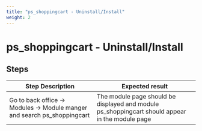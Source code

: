 ```yaml
---
title: "ps_shoppingcart - Uninstall/Install"
weight: 2
---
```


# ps_shoppingcart - Uninstall/Install
## Steps
| Step Description | Expected result |
| ----- | ----- |
| Go to back office -> Modules -> Module manger and search ps_shoppingcart | The module page should be displayed and module ps_shoppingcart should appear in the module page |
